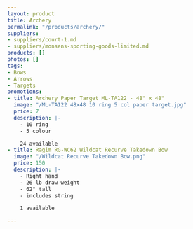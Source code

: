 ```yaml
---
layout: product
title: Archery
permalink: "/products/archery/"
suppliers:
- suppliers/court-1.md
- suppliers/monsens-sporting-goods-limited.md
products: []
photos: []
tags:
- Bows
- Arrows
- Targets
promotions:
- title: Archery Paper Target ML-TA122 - 48" x 48"
  image: "/ML-TA122 48x48 10 ring 5 col paper target.jpg"
  price: 7
  description: |-
    - 10 ring
    - 5 colour

    24 available
- title: Ragim RG-WC62 Wildcat Recurve Takedown Bow
  image: "/Wildcat Recurve Takedown Bow.png"
  price: 150
  description: |-
    - Right hand
    - 26 lb draw weight
    - 62" tall
    - includes string

    1 available

---
```

